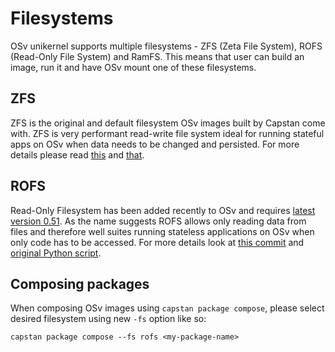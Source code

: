 # Filesystems

OSv unikernel supports multiple filesystems - ZFS (Zeta File System), ROFS (Read-Only File System) and RamFS.
This means that user can build an image, run it and have OSv mount one of these filesystems. 

## ZFS
ZFS is the original and default filesystem OSv images built by Capstan come with. ZFS is very performant read-write file system
ideal for running stateful apps on OSv when data needs to be changed and persisted. For more details please
read [this](https://github.com/cloudius-systems/osv/wiki/ZFS) and [that](https://github.com/cloudius-systems/osv/wiki/Managing-your-storage).

## ROFS
Read-Only Filesystem has been added recently to OSv and requires 
[latest version 0.51](https://github.com/cloudius-systems/osv/releases/tag/v0.51.0). As the name suggests ROFS allows only
reading data from files and therefore well suites running stateless applications on OSv when only code has to be accessed. For more details
look at [this commit](https://github.com/cloudius-systems/osv/commit/cd449667b7f86721095ddf4f9f3f8b87c1c414c9) and
[original Python script](https://github.com/cloudius-systems/osv/blob/master/scripts/gen-rofs-img.py).

## Composing packages
When composing OSv images using ```capstan package compose```, please select desired filesystem using new ```-fs``` option like so:
```
capstan package compose --fs rofs <my-package-name>
```
